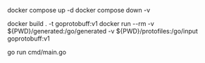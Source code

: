 docker compose up -d
docker compose down -v

docker build . -t goprotobuff:v1
docker run --rm -v ${PWD}/generated:/go/generated -v ${PWD}/protofiles:/go/input goprotobuff:v1

go run cmd/main.go